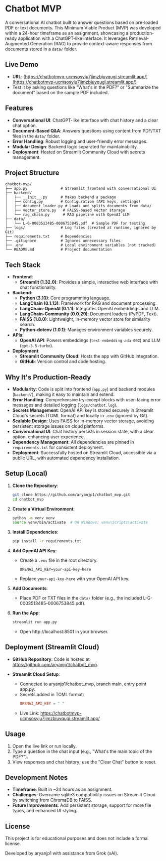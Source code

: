 # Chatbot MVP

A conversational AI chatbot built to answer questions based on pre-loaded PDF or text documents. This Minimum Viable Product (MVP) was developed within a 24-hour timeframe as an assignment, showcasing a production-ready application with a ChatGPT-like interface. It leverages Retrieval-Augmented Generation (RAG) to provide context-aware responses from documents stored in a `data/` folder.

## Live Demo
- **URL**: [https://chatbotmvp-ucmsosyju7jimzbiuyqugi.streamlit.app/](https://chatbotmvp-ucmsosyju7jimzbiuyqugi.streamlit.app/)
- Test it by asking questions like "What's in the PDF?" or "Summarize the document" based on the sample PDF included.

## Features
- **Conversational UI**: ChatGPT-like interface with chat history and a clear chat option.
- **Document-Based Q&A**: Answers questions using content from PDF/TXT files in the `data/` folder.
- **Error Handling**: Robust logging and user-friendly error messages.
- **Modular Design**: Backend logic separated for maintainability.
- **Deployment**: Hosted on Streamlit Community Cloud with secrets management.

## Project Structure

```
chatbot-mvp/
├── app.py               # Streamlit frontend with conversational UI
├── backend/
│   ├── __init__.py      # Makes backend a package
│   ├── config.py        # Configuration (API keys, settings)
│   ├── document_loader.py # Loads and splits documents from data/
│   ├── vector_store.py   # FAISS-based vector storage
│   └── rag_chain.py      # RAG pipeline with OpenAI LLM
├── data/
│   └── L-G-0003513485-0006753845.pdf  # Sample PDF for testing
├── logs/                # Log files (created at runtime, ignored by Git)
├── requirements.txt     # Dependencies
├── .gitignore           # Ignores unnecessary files
├── .env                 # Local environment variables (not tracked)
└── README.md            # Project documentation
```

## Tech Stack
- **Frontend**: 
  - **Streamlit (1.32.0)**: Provides a simple, interactive web interface with chat functionality.
- **Backend**: 
  - **Python (3.10)**: Core programming language.
  - **LangChain (0.1.13)**: Framework for RAG and document processing.
  - **LangChain-OpenAI (0.1.1)**: Integrates OpenAI embeddings and LLM.
  - **LangChain-Community (0.0.29)**: Document loaders (PyPDF, Text).
  - **FAISS (1.8.0)**: Lightweight, in-memory vector store for similarity search.
  - **Python-dotenv (1.0.1)**: Manages environment variables securely.
- **APIs**: 
  - **OpenAI API**: Powers embeddings (`text-embedding-ada-002`) and LLM (`gpt-3.5-turbo`).
- **Deployment**: 
  - **Streamlit Community Cloud**: Hosts the app with GitHub integration.
  - **GitHub**: Version control and code hosting.

## Why It's Production-Ready
- **Modularity**: Code is split into frontend (`app.py`) and backend modules (`backend/`), making it easy to maintain and extend.
- **Error Handling**: Comprehensive try-except blocks with user-facing error messages and detailed logging (`logs/chatbot.log`).
- **Secrets Management**: OpenAI API key is stored securely in Streamlit Cloud's secrets (TOML format) and locally in `.env` (ignored by Git).
- **Scalable Design**: Uses FAISS for in-memory vector storage, avoiding persistent storage issues on cloud platforms.
- **Conversational UI**: Chat history persists in session state, with a clear option, enhancing user experience.
- **Dependency Management**: All dependencies are pinned in `requirements.txt` for consistent deployment.
- **Deployment**: Successfully hosted on Streamlit Cloud, accessible via a public URL, with automated dependency installation.

## Setup (Local)
1. **Clone the Repository**:
   ```bash
   git clone https://github.com/aryanjp1/chatbot_mvp.git
   cd chatbot_mvp
   ```

2. **Create a Virtual Environment**:
   ```bash
   python -m venv venv
   source venv/bin/activate  # On Windows: venv\Scripts\activate
   ```

3. **Install Dependencies**:
   ```bash
   pip install -r requirements.txt
   ```

4. **Add OpenAI API Key**:
   - Create a `.env` file in the root directory:
     ```
     OPENAI_API_KEY=your-api-key-here
     ```
   - Replace `your-api-key-here` with your OpenAI API key.

5. **Add Documents**:
   - Place PDF or TXT files in the `data/` folder (e.g., the included L-G-0003513485-0006753845.pdf).

6. **Run the App**:
   ```bash
   streamlit run app.py
   ```
   - Open http://localhost:8501 in your browser.

## Deployment (Streamlit Cloud)
- **GitHub Repository**: Code is hosted at https://github.com/aryanjp1/chatbot_mvp.

- **Streamlit Cloud Setup**:
  - Connected to aryanjp1/chatbot_mvp, branch main, entry point app.py.
  - Secrets added in TOML format:
    ```toml
    OPENAI_API_KEY = " "
    ```
  - Live Link: https://chatbotmvp-ucmsosyju7jimzbiuyqugi.streamlit.app/

## Usage
1. Open the live link or run locally.
2. Type a question in the chat input (e.g., "What's the main topic of the PDF?").
3. View responses and chat history; use the "Clear Chat" button to reset.

## Development Notes
- **Timeframe**: Built in ~24 hours as an assignment.
- **Challenges**: Overcame sqlite3 compatibility issues on Streamlit Cloud by switching from ChromaDB to FAISS.
- **Future Improvements**: Add persistent storage, support for more file types, and enhanced UI styling.

## License
This project is for educational purposes and does not include a formal license.

Developed by aryanjp1 with assistance from Grok (xAI).
